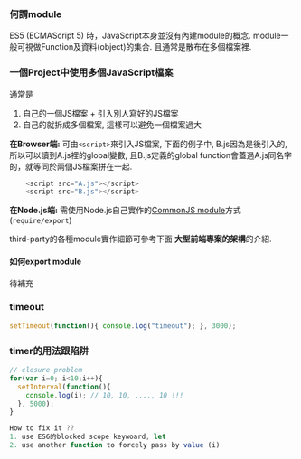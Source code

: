 ### 何謂module

ES5 (ECMAScript 5) 時，JavaScript本身並沒有內建module的概念. module一般可視做Function及資料(object)的集合. 且通常是散布在多個檔案裡.

### 一個Project中使用多個JavaScript檔案
通常是
1. 自己的一個JS檔案 + 引入別人寫好的JS檔案
2. 自己的就拆成多個檔案, 這樣可以避免一個檔案過大

**在Browser端:**
可由`<script>`來引入JS檔案, 下面的例子中, B.js因為是後引入的, 所以可以讀到A.js裡的global變數, 且B.js定義的global function會蓋過A.js同名字的，就等同於兩個JS檔案拼在一起.
~~~ javascript
    <script src="A.js"></script>
    <script src="B.js"></script>
~~~

**在Node.js端:**
需使用Node.js自己實作的[CommonJS module](https://nodejs.org/docs/latest/api/modules.html)方式(`require/export`)

third-party的各種module實作細節可參考下面 **大型前端專案的架構**的介紹.

#### 如何export module
待補充

### timeout
~~~ javascript
setTimeout(function(){ console.log("timeout"); }, 3000);
~~~

### timer的用法跟陷阱
~~~ javascript
// closure problem
for(var i=0; i<10;i++){
  setInterval(function(){
    console.log(i); // 10, 10, ...., 10 !!!
  }, 5000);
}

How to fix it ??
1. use ES6的blocked scope keywoard, let
2. use another function to forcely pass by value (i)
~~~
